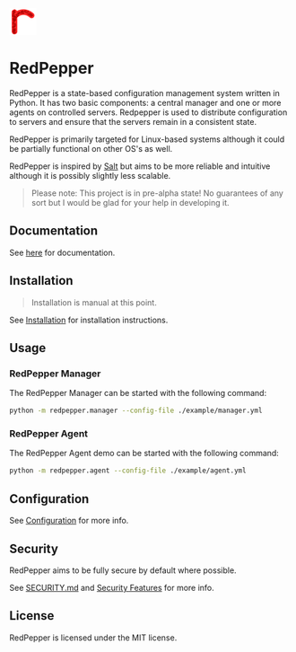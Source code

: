 
![](redpepper.png)

# RedPepper

RedPepper is a state-based configuration management system written in Python.
It has two basic components: a central manager and one or more agents on controlled servers.
Redpepper is used to distribute configuration to servers and ensure that the servers remain in a consistent state.

RedPepper is primarily targeted for Linux-based systems although it could be partially functional on other OS's as well.

RedPepper is inspired by [Salt](https://github.com/saltstack/salt) but aims to be more reliable and intuitive although it is possibly slightly less scalable.

> Please note: This project is in pre-alpha state! No guarantees of any sort but I would be glad for your help in developing it.

## Documentation

See [here](docs/index.md) for documentation.

## Installation

> Installation is manual at this point.

See [Installation](docs/installation.md) for installation instructions.

## Usage

### RedPepper Manager
The RedPepper Manager can be started with the following command:

```bash
python -m redpepper.manager --config-file ./example/manager.yml
```

### RedPepper Agent

The RedPepper Agent demo can be started with the following command:

```bash
python -m redpepper.agent --config-file ./example/agent.yml
```

## Configuration

See [Configuration](docs/configuration.md) for more info.

## Security

RedPepper aims to be fully secure by default where possible.

See [SECURITY.md](SECURITY.md) and [Security Features](docs/security-features.md) for more info.

## License
RedPepper is licensed under the MIT license.